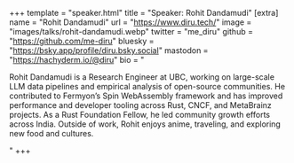 +++
template = "speaker.html"
title = "Speaker: Rohit Dandamudi"
[extra]
  name = "Rohit Dandamudi"
  url = "https://www.diru.tech/"
  image = "images/talks/rohit-dandamudi.webp"
  twitter = "me_diru"
  github = "https://github.com/me-diru"
  bluesky = "https://bsky.app/profile/diru.bsky.social"
  mastodon = "https://hachyderm.io/@diru"
  bio = "<p>Rohit Dandamudi is a Research Engineer at UBC, working on large-scale LLM data pipelines and empirical analysis of open-source communities. He contributed to Fermyon’s Spin WebAssembly framework and has improved performance and developer tooling across Rust, CNCF, and MetaBrainz projects. As a Rust Foundation Fellow, he led community growth efforts across India. Outside of work, Rohit enjoys anime, traveling, and exploring new food and cultures.</p>"
+++
